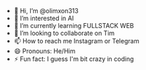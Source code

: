 - 👋 Hi, I’m @olimxon313
- 👀 I’m interested in AI
- 🌱 I’m currently learning FULLSTACK WEB
- 💞️ I’m looking to collaborate on Tim
- 📫 How to reach me Instagram or Telegram 
- 😄 Pronouns: He/Him
- ⚡ Fun fact: I guess I'm bit crazy in coding

<!---
olimxon313/olimxon313 is a ✨ special ✨ repository because its `README.md` (this file) appears on your GitHub profile.
You can click the Preview link to take a look at your changes.
--->
